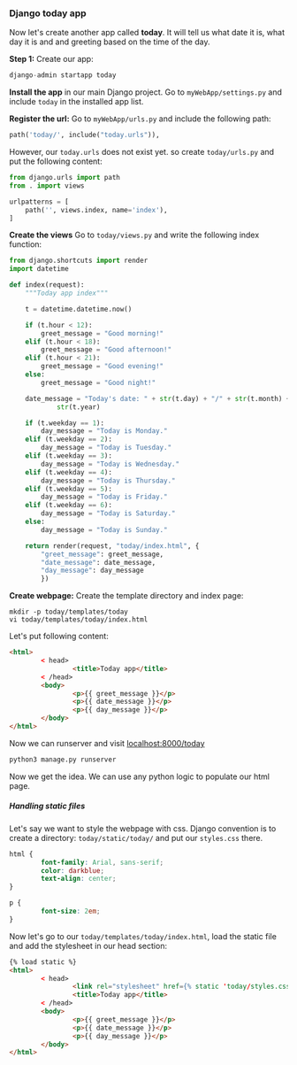 ### Django today app
Now let's create another app called **today**. It will tell us what date it is, what day it is and and greeting based on the time of the day. 

**Step 1:** Create our app:
```py 
django-admin startapp today
```

**Install the app** in our main Django project. Go to `myWebApp/settings.py` and include `today` in the installed app list. 

**Register the url:** Go to `myWebApp/urls.py` and include the following path:
```py
path('today/', include("today.urls")),
```

However, our `today.urls` does not exist yet. so create `today/urls.py` and put the following content: 
```py
from django.urls import path
from . import views

urlpatterns = [
    path('', views.index, name='index'),
]
```

**Create the views** Go to `today/views.py` and write the following index function:
```py
from django.shortcuts import render
import datetime

def index(request):
    """Today app index"""

    t = datetime.datetime.now()

    if (t.hour < 12):
        greet_message = "Good morning!"
    elif (t.hour < 18):
        greet_message = "Good afternoon!"
    elif (t.hour < 21):
        greet_message = "Good evening!"
    else:
        greet_message = "Good night!"

    date_message = "Today's date: " + str(t.day) + "/" + str(t.month) + "/" + \
            str(t.year)

    if (t.weekday == 1):
        day_message = "Today is Monday."
    elif (t.weekday == 2):
        day_message = "Today is Tuesday."
    elif (t.weekday == 3):
        day_message = "Today is Wednesday."
    elif (t.weekday == 4):
        day_message = "Today is Thursday."
    elif (t.weekday == 5):
        day_message = "Today is Friday."
    elif (t.weekday == 6):
        day_message = "Today is Saturday."
    else:
        day_message = "Today is Sunday."

    return render(request, "today/index.html", {
        "greet_message": greet_message,
        "date_message": date_message,
        "day_message": day_message
        })
```

**Create webpage:** Create the template directory and index page: 
```
mkdir -p today/templates/today
vi today/templates/today/index.html
```
Let's put following content:
```html
<html>
        < head>
                <title>Today app</title>
        < /head>
        <body>
                <p>{{ greet_message }}</p>
                <p>{{ date_message }}</p>
                <p>{{ day_message }}</p>
        </body>
</html>
```
Now we can runserver and visit <localhost:8000/today>
```py
python3 manage.py runserver
```
Now we get the idea. We can use any python logic to populate our html page. 

##### Handling static files
Let's say we want to style the webpage with css. Django convention is to create a directory: `today/static/today/` and put our `styles.css` there. 
```css
html {
        font-family: Arial, sans-serif;
        color: darkblue;
        text-align: center;
}

p {
        font-size: 2em;
}
```

Now let's go to our `today/templates/today/index.html`, load the static file and add the stylesheet in our head section:
```html
{% load static %}
<html>
        < head>
                <link rel="stylesheet" href={% static 'today/styles.css' %}>
                <title>Today app</title>
        < /head>
        <body>
                <p>{{ greet_message }}</p>
                <p>{{ date_message }}</p>
                <p>{{ day_message }}</p>
        </body>
</html>
```
